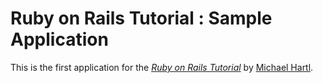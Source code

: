 # Ruby on Rails Tutorial : Sample Application

This is the first application for the [*Ruby on Rails Tutorial*](http://railstutorial.jp/) by [Michael Hartl](http://michaelhartl.com/).